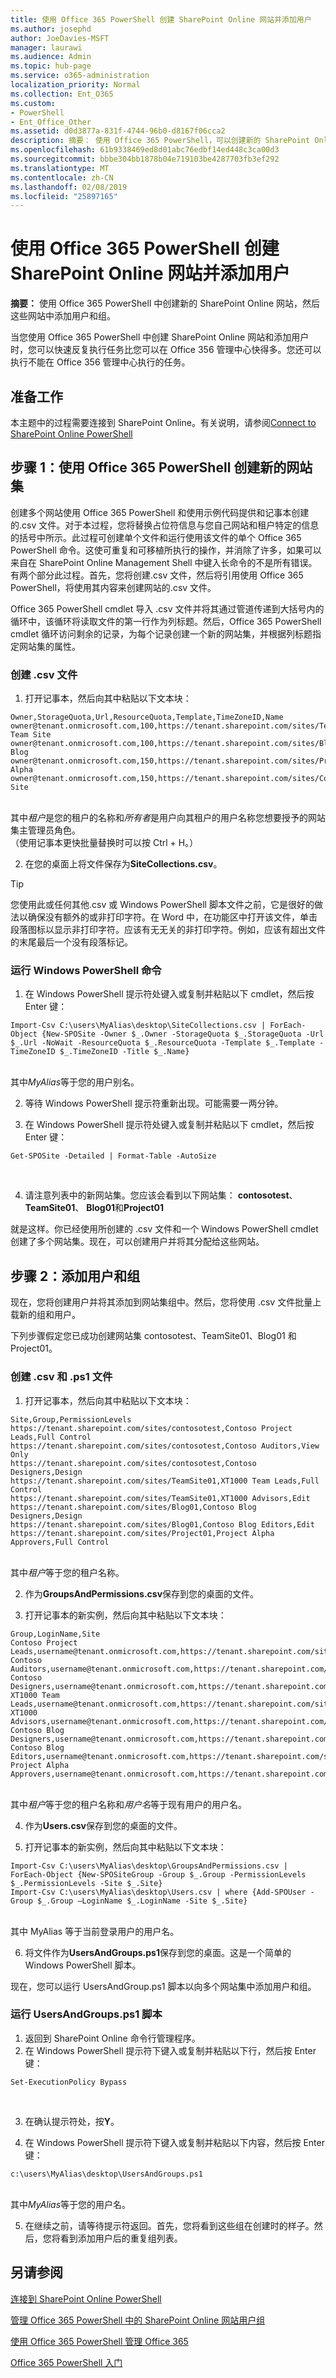```yaml
---
title: 使用 Office 365 PowerShell 创建 SharePoint Online 网站并添加用户
ms.author: josephd
author: JoeDavies-MSFT
manager: laurawi
ms.audience: Admin
ms.topic: hub-page
ms.service: o365-administration
localization_priority: Normal
ms.collection: Ent_O365
ms.custom:
- PowerShell
- Ent_Office_Other
ms.assetid: d0d3877a-831f-4744-96b0-d8167f06cca2
description: 摘要： 使用 Office 365 PowerShell，可以创建新的 SharePoint Online 网站，并将这些网站中添加用户和组。
ms.openlocfilehash: 61b9338469ed8d01abc76edbf14ed448c3ca00d3
ms.sourcegitcommit: bbbe304bb1878b04e719103be4287703fb3ef292
ms.translationtype: MT
ms.contentlocale: zh-CN
ms.lasthandoff: 02/08/2019
ms.locfileid: "25897165"
---
```

# <a name="create-sharepoint-online-sites-and-add-users-with-office-365-powershell"></a>使用 Office 365 PowerShell 创建 SharePoint Online 网站并添加用户

 **摘要：** 使用 Office 365 PowerShell 中创建新的 SharePoint Online 网站，然后这些网站中添加用户和组。

当您使用 Office 365 PowerShell 中创建 SharePoint Online 网站和添加用户时，您可以快速反复执行任务比您可以在 Office 356 管理中心快得多。您还可以执行不能在 Office 356 管理中心执行的任务。 

## <a name="before-you-begin"></a>准备工作

本主题中的过程需要连接到 SharePoint Online。有关说明，请参阅[Connect to SharePoint Online PowerShell](https://docs.microsoft.com/en-us/powershell/sharepoint/sharepoint-online/connect-sharepoint-online?view=sharepoint-ps)

## <a name="step-1-create-new-site-collections-using-office-365-powershell"></a>步骤 1：使用 Office 365 PowerShell 创建新的网站集

创建多个网站使用 Office 365 PowerShell 和使用示例代码提供和记事本创建的.csv 文件。对于本过程，您将替换占位符信息与您自己网站和租户特定的信息的括号中所示。此过程可创建单个文件和运行使用该文件的单个 Office 365 PowerShell 命令。这使可重复和可移植所执行的操作，并消除了许多，如果可以来自在 SharePoint Online Management Shell 中键入长命令的不是所有错误。有两个部分此过程。首先，您将创建.csv 文件，然后将引用使用 Office 365 PowerShell，将使用其内容来创建网站的.csv 文件。

Office 365 PowerShell cmdlet 导入 .csv 文件并将其通过管道传递到大括号内的循环中，该循环将读取文件的第一行作为列标题。然后，Office 365 PowerShell cmdlet 循环访问剩余的记录，为每个记录创建一个新的网站集，并根据列标题指定网站集的属性。

### <a name="create-a-csv-file"></a>创建 .csv 文件

1. 打开记事本，然后向其中粘贴以下文本块：<br/>

```
Owner,StorageQuota,Url,ResourceQuota,Template,TimeZoneID,Name
owner@tenant.onmicrosoft.com,100,https://tenant.sharepoint.com/sites/TeamSite01,25,EHS#1,10,Contoso Team Site
owner@tenant.onmicrosoft.com,100,https://tenant.sharepoint.com/sites/Blog01,25,BLOG#0,10,Contoso Blog
owner@tenant.onmicrosoft.com,150,https://tenant.sharepoint.com/sites/Project01,25,PROJECTSITE#0,10,Project Alpha
owner@tenant.onmicrosoft.com,150,https://tenant.sharepoint.com/sites/Community01,25,COMMUNITY#0,10,Community Site
```
<br/>其中*租户*是您的租户的名称和*所有者*是用户向其租户的用户名称您想要授予的网站集主管理员角色。<br/>（使用记事本更快批量替换时可以按 Ctrl + H。）<br/>

2. 在您的桌面上将文件保存为**SiteCollections.csv**。<br/>

> [!TIP]
> 您使用此或任何其他.csv 或 Windows PowerShell 脚本文件之前，它是很好的做法以确保没有额外的或非打印字符。在 Word 中，在功能区中打开该文件，单击段落图标以显示非打印字符。应该有无无关的非打印字符。例如，应该有超出文件的末尾最后一个没有段落标记。

### <a name="run-the-windows-powershell-command"></a>运行 Windows PowerShell 命令

1. 在 Windows PowerShell 提示符处键入或复制并粘贴以下 cmdlet，然后按 Enter 键：<br/>
```
Import-Csv C:\users\MyAlias\desktop\SiteCollections.csv | ForEach-Object {New-SPOSite -Owner $_.Owner -StorageQuota $_.StorageQuota -Url $_.Url -NoWait -ResourceQuota $_.ResourceQuota -Template $_.Template -TimeZoneID $_.TimeZoneID -Title $_.Name}
```
<br/>其中*MyAlias*等于您的用户别名。<br/>

2. 等待 Windows PowerShell 提示符重新出现。可能需要一两分钟。<br/>

3. 在 Windows PowerShell 提示符处键入或复制并粘贴以下 cmdlet，然后按 Enter 键：<br/>

```
Get-SPOSite -Detailed | Format-Table -AutoSize
```
<br/>

4. 请注意列表中的新网站集。您应该会看到以下网站集： **contosotest**、 **TeamSite01**、 **Blog01**和**Project01**

就是这样。你已经使用所创建的 .csv 文件和一个 Windows PowerShell cmdlet 创建了多个网站集。现在，可以创建用户并将其分配给这些网站。

## <a name="step-2-add-users-and-groups"></a>步骤 2：添加用户和组

现在，您将创建用户并将其添加到网站集组中。然后，您将使用 .csv 文件批量上载新的组和用户。

下列步骤假定您已成功创建网站集 contosotest、TeamSite01、Blog01 和 Project01。

### <a name="create-csv-and-ps1-files"></a>创建 .csv 和 .ps1 文件

1. 打开记事本，然后向其中粘贴以下文本块：<br/>
```
Site,Group,PermissionLevels
https://tenant.sharepoint.com/sites/contosotest,Contoso Project Leads,Full Control
https://tenant.sharepoint.com/sites/contosotest,Contoso Auditors,View Only
https://tenant.sharepoint.com/sites/contosotest,Contoso Designers,Design
https://tenant.sharepoint.com/sites/TeamSite01,XT1000 Team Leads,Full Control
https://tenant.sharepoint.com/sites/TeamSite01,XT1000 Advisors,Edit
https://tenant.sharepoint.com/sites/Blog01,Contoso Blog Designers,Design
https://tenant.sharepoint.com/sites/Blog01,Contoso Blog Editors,Edit
https://tenant.sharepoint.com/sites/Project01,Project Alpha Approvers,Full Control
```
<br/>其中*租户*等于您的租户名称。<br/>

2. 作为**GroupsAndPermissions.csv**保存到您的桌面的文件。<br/>

3. 打开记事本的新实例，然后向其中粘贴以下文本块：<br/>

```
Group,LoginName,Site
Contoso Project Leads,username@tenant.onmicrosoft.com,https://tenant.sharepoint.com/sites/contosotest
Contoso Auditors,username@tenant.onmicrosoft.com,https://tenant.sharepoint.com/sites/contosotest
Contoso Designers,username@tenant.onmicrosoft.com,https://tenant.sharepoint.com/sites/contosotest
XT1000 Team Leads,username@tenant.onmicrosoft.com,https://tenant.sharepoint.com/sites/TeamSite01
XT1000 Advisors,username@tenant.onmicrosoft.com,https://tenant.sharepoint.com/sites/TeamSite01
Contoso Blog Designers,username@tenant.onmicrosoft.com,https://tenant.sharepoint.com/sites/Blog01
Contoso Blog Editors,username@tenant.onmicrosoft.com,https://tenant.sharepoint.com/sites/Blog01
Project Alpha Approvers,username@tenant.onmicrosoft.com,https://tenant.sharepoint.com/sites/Project01
```
<br/>其中*租户*等于您的租户名称和*用户名*等于现有用户的用户名。<br/>

4. 作为**Users.csv**保存到您的桌面的文件。<br/>

5. 打开记事本的新实例，然后向其中粘贴以下文本块：<br/>

```
Import-Csv C:\users\MyAlias\desktop\GroupsAndPermissions.csv | ForEach-Object {New-SPOSiteGroup -Group $_.Group -PermissionLevels $_.PermissionLevels -Site $_.Site}
Import-Csv C:\users\MyAlias\desktop\Users.csv | where {Add-SPOUser -Group $_.Group –LoginName $_.LoginName -Site $_.Site}
```
<br/>其中 MyAlias 等于当前登录用户的用户名。<br/>

6. 将文件作为**UsersAndGroups.ps1**保存到您的桌面。这是一个简单的 Windows PowerShell 脚本。

现在，您可以运行 UsersAndGroup.ps1 脚本以向多个网站集中添加用户和组。

### <a name="run-usersandgroupsps1-script"></a>运行 UsersAndGroups.ps1 脚本

1. 返回到 SharePoint Online 命令行管理程序。<br/>
2. 在 Windows PowerShell 提示符下键入或复制并粘贴以下行，然后按 Enter 键：<br/>
```
Set-ExecutionPolicy Bypass
```
<br/>

3. 在确认提示符处，按**Y**。<br/>

4. 在 Windows PowerShell 提示符下键入或复制并粘贴以下内容，然后按 Enter 键：<br/>

```
c:\users\MyAlias\desktop\UsersAndGroups.ps1
```
<br/>其中*MyAlias*等于您的用户名。<br/>

5. 在继续之前，请等待提示符返回。首先，您将看到这些组在创建时的样子。然后，您将看到添加用户后的重复组列表。

## <a name="see-also"></a>另请参阅

[连接到 SharePoint Online PowerShell](https://docs.microsoft.com/powershell/sharepoint/sharepoint-online/connect-sharepoint-online?view=sharepoint-ps)

[管理 Office 365 PowerShell 中的 SharePoint Online 网站用户组](manage-sharepoint-site-groups-with-powershell.md)

[使用 Office 365 PowerShell 管理 Office 365](manage-office-365-with-office-365-powershell.md)
  
[Office 365 PowerShell 入门](getting-started-with-office-365-powershell.md)

